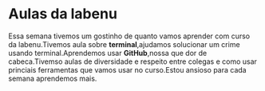 # Aulas da labenu
Essa semana tivemos um gostinho de quanto vamos aprender com curso da labenu.Tivemos aula sobre **terminal**,ajudamos solucionar um crime usando terminal.Aprendemos usar **GitHub**,nossa que dor de cabeca.Tivemso aulas de diversidade e respeito entre colegas e como usar princiais ferramentas que vamos usar no curso.Estou ansioso para cada semana aprendemos mais.